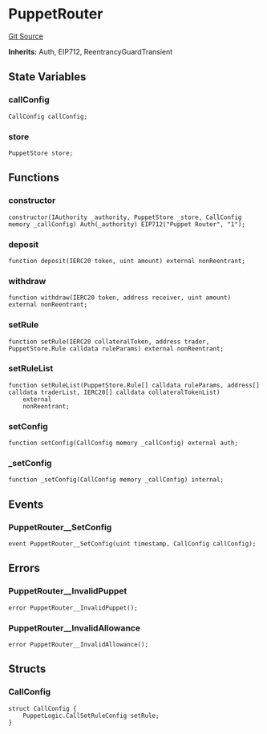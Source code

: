 # PuppetRouter
[Git Source](https://github.com/GMX-Blueberry-Club/puppet-contracts/blob/2183e6f52c6ba1495da1bef62e515f52d5da1868/src/puppet/PuppetRouter.sol)

**Inherits:**
Auth, EIP712, ReentrancyGuardTransient


## State Variables
### callConfig

```solidity
CallConfig callConfig;
```


### store

```solidity
PuppetStore store;
```


## Functions
### constructor


```solidity
constructor(IAuthority _authority, PuppetStore _store, CallConfig memory _callConfig) Auth(_authority) EIP712("Puppet Router", "1");
```

### deposit


```solidity
function deposit(IERC20 token, uint amount) external nonReentrant;
```

### withdraw


```solidity
function withdraw(IERC20 token, address receiver, uint amount) external nonReentrant;
```

### setRule


```solidity
function setRule(IERC20 collateralToken, address trader, PuppetStore.Rule calldata ruleParams) external nonReentrant;
```

### setRuleList


```solidity
function setRuleList(PuppetStore.Rule[] calldata ruleParams, address[] calldata traderList, IERC20[] calldata collateralTokenList)
    external
    nonReentrant;
```

### setConfig


```solidity
function setConfig(CallConfig memory _callConfig) external auth;
```

### _setConfig


```solidity
function _setConfig(CallConfig memory _callConfig) internal;
```

## Events
### PuppetRouter__SetConfig

```solidity
event PuppetRouter__SetConfig(uint timestamp, CallConfig callConfig);
```

## Errors
### PuppetRouter__InvalidPuppet

```solidity
error PuppetRouter__InvalidPuppet();
```

### PuppetRouter__InvalidAllowance

```solidity
error PuppetRouter__InvalidAllowance();
```

## Structs
### CallConfig

```solidity
struct CallConfig {
    PuppetLogic.CallSetRuleConfig setRule;
}
```

